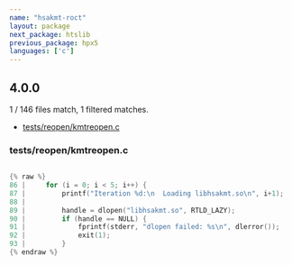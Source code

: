 ```yaml
---
name: "hsakmt-roct"
layout: package
next_package: htslib
previous_package: hpx5
languages: ['c']
---
```

## 4.0.0
1 / 146 files match, 1 filtered matches.

 - [tests/reopen/kmtreopen.c](#testsreopenkmtreopenc)

### tests/reopen/kmtreopen.c

```c

{% raw %}
86 |     for (i = 0; i < 5; i++) {
87 |         printf("Iteration %d:\n  Loading libhsakmt.so\n", i+1);
88 | 
89 |         handle = dlopen("libhsakmt.so", RTLD_LAZY);
90 |         if (handle == NULL) {
91 |             fprintf(stderr, "dlopen failed: %s\n", dlerror());
92 |             exit(1);
93 |         }
{% endraw %}

```